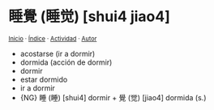 # 睡覺 (睡觉) [shui4 jiao4]
<sup>[Inicio](https://github.com/jucardus/jucardus.github.io/blob/main/index.md) · [Índice](https://github.com/jucardus/jucardus.github.io/blob/main/indice.md) · [Actividad](https://github.com/jucardus/jucardus.github.io/blob/main/actividad.md) · [Autor](https://jucardus.github.io)</sup>

* acostarse (ir a dormir)
* dormida (acción de dormir)
* dormir
* estar dormido
* ir a dormir
* {NG} 睡 (睡) [shui4] dormir + 覺 (觉) [jiao4] dormida (s.)
